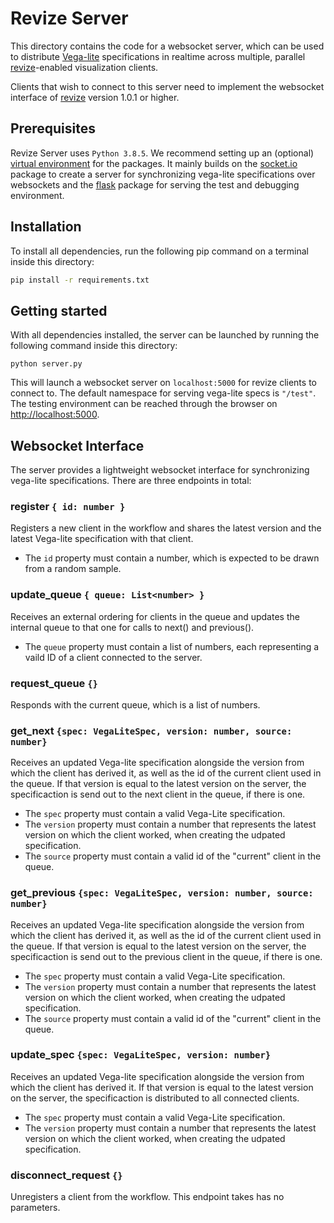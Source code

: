 # Revize Server
This directory contains the code for a websocket server, which can be used to distribute [Vega-lite](https:vega.github.io/vega-lite) specifications in realtime across multiple, parallel [revize](https://www.npmjs.com/package/revize)-enabled visualization clients.

Clients that wish to connect to this server need to implement the websocket interface of [revize](https://www.npmjs.com/package/revize) version 1.0.1 or higher.


## Prerequisites
Revize Server uses ```Python 3.8.5```. We recommend setting up an (optional) [virtual environment](https://packaging.python.org/guides/installing-using-pip-and-virtual-environments/) for the packages.
It mainly builds on the [socket.io](https://flask-socketio.readthedocs.io/en/latest/) package to create a server for synchronizing vega-lite specifications over websockets and the [flask](https://flask.palletsprojects.com/en/1.1.x/) package for serving the test and debugging environment.

## Installation
To install all dependencies, run the following pip command on a terminal inside this directory:

```bash
pip install -r requirements.txt
```

## Getting started
With all dependencies installed, the server can be launched by running the following command inside this directory:

```
python server.py
```

This will launch a websocket server on ```localhost:5000``` for revize clients to connect to. The default namespace for serving vega-lite specs is ```"/test"```.
The testing environment can be reached through the browser on [http://localhost:5000](localhost:5000/).


## Websocket Interface
The server provides a lightweight websocket interface for synchronizing vega-lite specifications. There are three endpoints in total:

### register ```{ id: number }```
Registers a new client in the workflow and shares the latest version and the latest Vega-lite specification with that client.

* The ```id``` property must contain a number, which is expected to be drawn from a random sample.


### update_queue ```{ queue: List<number> }```
Receives an external ordering for clients in the queue and updates the internal queue to that one for calls to next() and previous().

* The ```queue``` property must contain a list of numbers, each representing a vaild ID of a client connected to the server.


### request_queue ```{}```
Responds with the current queue, which is a list of numbers.

### get_next ```{spec: VegaLiteSpec, version: number, source: number}```
Receives an updated Vega-lite specification alongside the version from which the client has derived it, as well as the id of the current client used in the queue.
If that version is equal to the latest version on the server, the specificaction is send out to the next client in the queue, if there is one.

* The ```spec``` property must contain a valid Vega-Lite specification.
* The ```version``` property must contain a number that represents the latest version on which the client worked, when creating the udpated specification.
* The ```source``` property must contain a valid id of the "current" client in the queue.


### get_previous ```{spec: VegaLiteSpec, version: number, source: number}```
Receives an updated Vega-lite specification alongside the version from which the client has derived it, as well as the id of the current client used in the queue.
If that version is equal to the latest version on the server, the specificaction is send out to the previous client in the queue, if there is one.

* The ```spec``` property must contain a valid Vega-Lite specification.
* The ```version``` property must contain a number that represents the latest version on which the client worked, when creating the udpated specification.
* The ```source``` property must contain a valid id of the "current" client in the queue.


### update_spec ```{spec: VegaLiteSpec, version: number}```
Receives an updated Vega-lite specification alongside the version from which the client has derived it.
If that version is equal to the latest version on the server, the specificaction is distributed to all connected clients.

* The ```spec``` property must contain a valid Vega-Lite specification.
* The ```version``` property must contain a number that represents the latest version on which the client worked, when creating the udpated specification.

### disconnect_request ```{}```
Unregisters a client from the workflow.
This endpoint takes has no parameters.